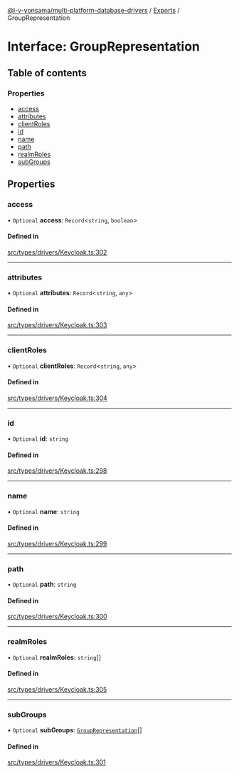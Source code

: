 [@l-v-yonsama/multi-platform-database-drivers](../README.md) / [Exports](../modules.md) / GroupRepresentation

# Interface: GroupRepresentation

## Table of contents

### Properties

- [access](GroupRepresentation.md#access)
- [attributes](GroupRepresentation.md#attributes)
- [clientRoles](GroupRepresentation.md#clientroles)
- [id](GroupRepresentation.md#id)
- [name](GroupRepresentation.md#name)
- [path](GroupRepresentation.md#path)
- [realmRoles](GroupRepresentation.md#realmroles)
- [subGroups](GroupRepresentation.md#subgroups)

## Properties

### access

• `Optional` **access**: `Record`\<`string`, `boolean`\>

#### Defined in

[src/types/drivers/Keycloak.ts:302](https://github.com/l-v-yonsama/db-drivers/blob/7ccaf387da34e0289c38998e35f0b694ec876a36/src/types/drivers/Keycloak.ts#L302)

___

### attributes

• `Optional` **attributes**: `Record`\<`string`, `any`\>

#### Defined in

[src/types/drivers/Keycloak.ts:303](https://github.com/l-v-yonsama/db-drivers/blob/7ccaf387da34e0289c38998e35f0b694ec876a36/src/types/drivers/Keycloak.ts#L303)

___

### clientRoles

• `Optional` **clientRoles**: `Record`\<`string`, `any`\>

#### Defined in

[src/types/drivers/Keycloak.ts:304](https://github.com/l-v-yonsama/db-drivers/blob/7ccaf387da34e0289c38998e35f0b694ec876a36/src/types/drivers/Keycloak.ts#L304)

___

### id

• `Optional` **id**: `string`

#### Defined in

[src/types/drivers/Keycloak.ts:298](https://github.com/l-v-yonsama/db-drivers/blob/7ccaf387da34e0289c38998e35f0b694ec876a36/src/types/drivers/Keycloak.ts#L298)

___

### name

• `Optional` **name**: `string`

#### Defined in

[src/types/drivers/Keycloak.ts:299](https://github.com/l-v-yonsama/db-drivers/blob/7ccaf387da34e0289c38998e35f0b694ec876a36/src/types/drivers/Keycloak.ts#L299)

___

### path

• `Optional` **path**: `string`

#### Defined in

[src/types/drivers/Keycloak.ts:300](https://github.com/l-v-yonsama/db-drivers/blob/7ccaf387da34e0289c38998e35f0b694ec876a36/src/types/drivers/Keycloak.ts#L300)

___

### realmRoles

• `Optional` **realmRoles**: `string`[]

#### Defined in

[src/types/drivers/Keycloak.ts:305](https://github.com/l-v-yonsama/db-drivers/blob/7ccaf387da34e0289c38998e35f0b694ec876a36/src/types/drivers/Keycloak.ts#L305)

___

### subGroups

• `Optional` **subGroups**: [`GroupRepresentation`](GroupRepresentation.md)[]

#### Defined in

[src/types/drivers/Keycloak.ts:301](https://github.com/l-v-yonsama/db-drivers/blob/7ccaf387da34e0289c38998e35f0b694ec876a36/src/types/drivers/Keycloak.ts#L301)
